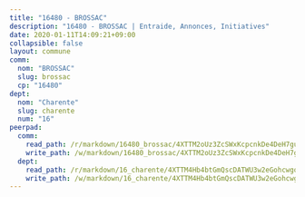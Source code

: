 ```yaml
---
title: "16480 - BROSSAC"
description: "16480 - BROSSAC | Entraide, Annonces, Initiatives"
date: 2020-01-11T14:09:21+09:00
collapsible: false
layout: commune
comm:
  nom: "BROSSAC"
  slug: brossac
  cp: "16480"
dept:
  nom: "Charente"
  slug: charente
  num: "16"
peerpad:
  comm:
    read_path: /r/markdown/16480_brossac/4XTTM2oUz3ZcSWxKcpcnkDe4DeH7guvRCGQT7tCbST3KqyPj2
    write_path: /w/markdown/16480_brossac/4XTTM2oUz3ZcSWxKcpcnkDe4DeH7guvRCGQT7tCbST3KqyPj2-K3TgUEeJq8PZSsB6GaSbMY1xqiSzkux4Ra5hUaJAigNpADUktRtttWXG9dn53K6Q11fTJCSsaXF9rd5RndJ3nvXKZRW9vPrDrVCkcUVUdAdbebLc1wZmYiTVaARm5c2R6RP1xixC
  dept:
    read_path: /r/markdown/16_charente/4XTTM4Hb4btGmQscDATWU3w2eGohcwgqasCDtGWVahJnAEsq8
    write_path: /w/markdown/16_charente/4XTTM4Hb4btGmQscDATWU3w2eGohcwgqasCDtGWVahJnAEsq8-K3TgU9zhAjxEMbYrSr9VB24idAgS7xBryN3TjEsJmsrToRfRc8PWUu9zDXmtMXWLR7TNqZhAPJFsnJ4QbuWpLJvHpyW2q8LZxtsaakTfiMdj4HFsc11ZXzpn4aT8zYKZzSLwV1CA
---
```


